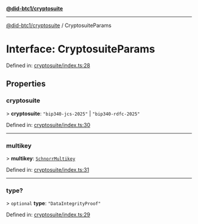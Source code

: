 [**@did-btc1/cryptosuite**](../README.md)

***

[@did-btc1/cryptosuite](../globals.md) / CryptosuiteParams

# Interface: CryptosuiteParams

Defined in: [cryptosuite/index.ts:28](https://github.com/dcdpr/did-btc1-js/blob/4ab6f9915d95beed9bc633644c9db1539395f512/packages/cryptosuite/src/cryptosuite/index.ts#L28)

## Properties

### cryptosuite

&gt; **cryptosuite**: `"bip340-jcs-2025"` \| `"bip340-rdfc-2025"`

Defined in: [cryptosuite/index.ts:30](https://github.com/dcdpr/did-btc1-js/blob/4ab6f9915d95beed9bc633644c9db1539395f512/packages/cryptosuite/src/cryptosuite/index.ts#L30)

***

### multikey

&gt; **multikey**: [`SchnorrMultikey`](../classes/SchnorrMultikey.md)

Defined in: [cryptosuite/index.ts:31](https://github.com/dcdpr/did-btc1-js/blob/4ab6f9915d95beed9bc633644c9db1539395f512/packages/cryptosuite/src/cryptosuite/index.ts#L31)

***

### type?

&gt; `optional` **type**: `"DataIntegrityProof"`

Defined in: [cryptosuite/index.ts:29](https://github.com/dcdpr/did-btc1-js/blob/4ab6f9915d95beed9bc633644c9db1539395f512/packages/cryptosuite/src/cryptosuite/index.ts#L29)
